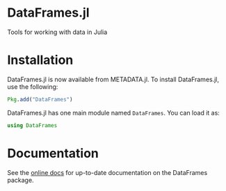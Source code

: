 DataFrames.jl
=============

Tools for working with data in Julia

# Installation

DataFrames.jl is now available from METADATA.jl. To install DataFrames.jl, use the following:

```julia
Pkg.add("DataFrames")
```

DataFrames.jl has one main module named `DataFrames`. You can load it as:

```julia
using DataFrames
```

# Documentation

See the [online docs](http://harlanh.github.io/DataFrames.jl/) for up-to-date documentation on the DataFrames package.

